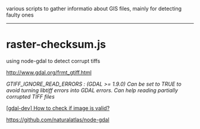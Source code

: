 various scripts to gather informatio about GIS files, mainly for detecting faulty ones


----


# raster-checksum.js
using node-gdal to detect corrupt tiffs

http://www.gdal.org/frmt_gtiff.html

*GTIFF_IGNORE_READ_ERRORS : (GDAL >= 1.9.0) Can be set to TRUE to avoid turning libtiff errors into GDAL errors. Can help reading partially corrupted TIFF files*

[[gdal-dev] How to check if image is valid?](http://lists.osgeo.org/pipermail/gdal-dev/2013-November/037520.html)

https://github.com/naturalatlas/node-gdal
